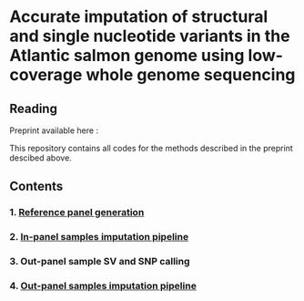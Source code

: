 # **Accurate imputation of structural and single nucleotide variants in the Atlantic salmon genome using low-coverage whole genome sequencing**

## Reading
Preprint available here :

This repository contains all codes for the methods described in the preprint descibed above.

## Contents

### 1. [Reference panel generation](https://github.com/manugundappa/SV_imputation_pipeline/blob/main/reference_panel_generation/)

### 2. [In-panel samples imputation pipeline](https://github.com/manugundappa/SV_imputation_pipeline/blob/main/In_panel_samples/)

### 3. Out-panel sample SV and SNP calling

### 4. [Out-panel samples imputation pipeline](https://github.com/manugundappa/SV_imputation_pipeline/blob/main/out_panel_samples/)







